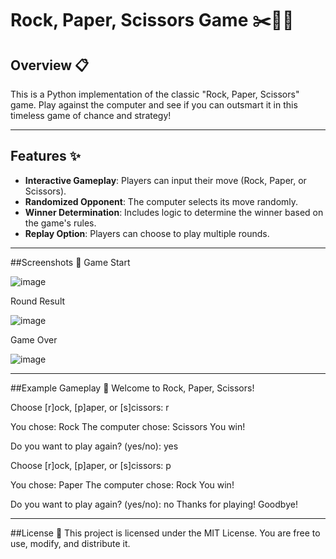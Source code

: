 # Rock, Paper, Scissors Game ✂️📄✊

## Overview 📋
This is a Python implementation of the classic "Rock, Paper, Scissors" game. Play against the computer and see if you can outsmart it in this timeless game of chance and strategy!

---

## Features ✨
- **Interactive Gameplay**: Players can input their move (Rock, Paper, or Scissors).
- **Randomized Opponent**: The computer selects its move randomly.
- **Winner Determination**: Includes logic to determine the winner based on the game's rules.
- **Replay Option**: Players can choose to play multiple rounds.

---

##Screenshots 📸
Game Start


![image](https://github.com/user-attachments/assets/8c62a352-91ef-4631-bf8d-4830d2fe28ef)

Round Result


![image](https://github.com/user-attachments/assets/b79fbb0c-7a0f-465c-9298-491bf4e92c18)

Game Over


![image](https://github.com/user-attachments/assets/72b96366-998e-4326-bcfc-aa3fcccfc797)

---

##Example Gameplay 🎲
Welcome to Rock, Paper, Scissors!

Choose [r]ock, [p]aper, or [s]cissors: r

You chose: Rock
The computer chose: Scissors
You win!

Do you want to play again? (yes/no): yes

Choose [r]ock, [p]aper, or [s]cissors: p

You chose: Paper
The computer chose: Rock
You win!

Do you want to play again? (yes/no): no
Thanks for playing! Goodbye!

---

##License 📜
This project is licensed under the MIT License. You are free to use, modify, and distribute it.

